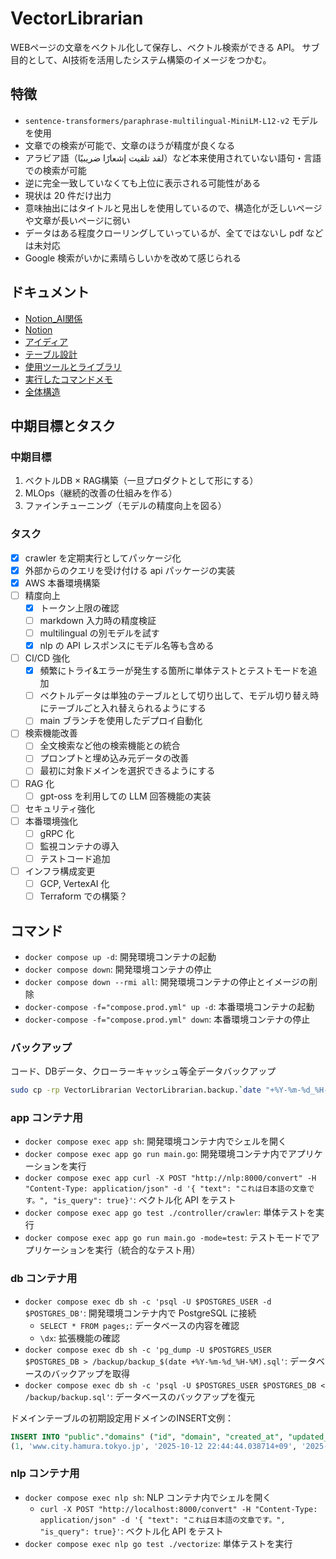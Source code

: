 # VectorLibrarian

WEBページの文章をベクトル化して保存し、ベクトル検索ができる API。
サブ目的として、AI技術を活用したシステム構築のイメージをつかむ。

## 特徴

- `sentence-transformers/paraphrase-multilingual-MiniLM-L12-v2` モデルを使用
- 文章での検索が可能で、文章のほうが精度が良くなる
- アラビア語（لقد تلقيت إشعارًا ضريبيًا）など本来使用されていない語句・言語での検索が可能
- 逆に完全一致していなくても上位に表示される可能性がある
- 現状は 20 件だけ出力
- 意味抽出にはタイトルと見出しを使用しているので、構造化が乏しいページや文章が長いページに弱い
- データはある程度クローリングしていっているが、全てではないし pdf などは未対応
- Google 検索がいかに素晴らしいかを改めて感じられる

## ドキュメント

- [Notion_AI関係](./documents/Notion_AI関係.md)
- [Notion](./documents/Notion.md)
- [アイディア](./documents/アイディア.md)
- [テーブル設計](./documents/テーブル設計.md)
- [使用ツールとライブラリ](./documents/使用ツールとライブラリ.md)
- [実行したコマンドメモ](./documents/実行したコマンドメモ.md)
- [全体構造](./documents/全体構造.md)

## 中期目標とタスク

### 中期目標

1. ベクトルDB × RAG構築（一旦プロダクトとして形にする）
2. MLOps（継続的改善の仕組みを作る）
3. ファインチューニング（モデルの精度向上を図る）

### タスク

- [x] crawler を定期実行としてパッケージ化
- [x] 外部からのクエリを受け付ける api パッケージの実装
- [x] AWS 本番環境構築
- [ ] 精度向上
  - [x] トークン上限の確認
  - [ ] markdown 入力時の精度検証
  - [ ] multilingual の別モデルを試す
  - [x] nlp の API レスポンスにモデル名等も含める
- [ ] CI/CD 強化
  - [x] 頻繁にトライ&エラーが発生する箇所に単体テストとテストモードを追加
  - [ ] ベクトルデータは単独のテーブルとして切り出して、モデル切り替え時にテーブルごと入れ替えられるようにする
  - [ ] main ブランチを使用したデプロイ自動化
- [ ] 検索機能改善
  - [ ] 全文検索など他の検索機能との統合
  - [ ] プロンプトと埋め込み元データの改善
  - [ ] 最初に対象ドメインを選択できるようにする
- [ ] RAG 化
  - [ ] gpt-oss を利用しての LLM 回答機能の実装
- [ ] セキュリティ強化
- [ ] 本番環境強化
  - [ ] gRPC 化
  - [ ] 監視コンテナの導入
  - [ ] テストコード追加
- [ ] インフラ構成変更
  - [ ] GCP, VertexAI 化
  - [ ] Terraform での構築？

## コマンド

- `docker compose up -d`: 開発環境コンテナの起動
- `docker compose down`: 開発環境コンテナの停止
- `docker compose down --rmi all`: 開発環境コンテナの停止とイメージの削除
- `docker-compose -f="compose.prod.yml" up -d`: 本番環境コンテナの起動
- `docker-compose -f="compose.prod.yml" down`: 本番環境コンテナの停止

### バックアップ

コード、DBデータ、クローラーキャッシュ等全データバックアップ

```sh
sudo cp -rp VectorLibrarian VectorLibrarian.backup.`date "+%Y-%m-%d_%H-%M"`
```

### app コンテナ用

- `docker compose exec app sh`: 開発環境コンテナ内でシェルを開く
- `docker compose exec app go run main.go`: 開発環境コンテナ内でアプリケーションを実行
- `docker compose exec app curl -X POST "http://nlp:8000/convert" -H "Content-Type: application/json" -d '{ "text": "これは日本語の文章です。", "is_query": true}'`: ベクトル化 API をテスト
- `docker compose exec app go test ./controller/crawler`: 単体テストを実行
- `docker compose exec app go run main.go -mode=test`: テストモードでアプリケーションを実行（統合的なテスト用）

### db コンテナ用

- `docker compose exec db sh -c 'psql -U $POSTGRES_USER -d $POSTGRES_DB'`: 開発環境コンテナ内で PostgreSQL に接続
  - `SELECT * FROM pages;`: データベースの内容を確認
  - `\dx`: 拡張機能の確認
- `docker compose exec db sh -c 'pg_dump -U $POSTGRES_USER $POSTGRES_DB > /backup/backup_$(date +%Y-%m-%d_%H-%M).sql'`: データベースのバックアップを取得
- `docker compose exec db sh -c 'psql -U $POSTGRES_USER $POSTGRES_DB < /backup/backup.sql'`: データベースのバックアップを復元

ドメインテーブルの初期設定用ドメインのINSERT文例：

```sql
INSERT INTO "public"."domains" ("id", "domain", "created_at", "updated_at", "deleted_at") VALUES
(1, 'www.city.hamura.tokyo.jp', '2025-10-12 22:44:44.038714+09', '2025-10-12 22:44:44.038714+09', '0001-01-01 09:18:59+09:18:59');
```

### nlp コンテナ用

- `docker compose exec nlp sh`: NLP コンテナ内でシェルを開く
  - `curl -X POST "http://localhost:8000/convert" -H "Content-Type: application/json" -d '{ "text": "これは日本語の文章です。", "is_query": true}'`: ベクトル化 API をテスト
- `docker compose exec nlp go test ./vectorize`: 単体テストを実行
